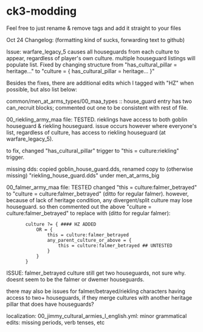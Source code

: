 # ck3-modding

Feel free to just rename & remove tags and add it straight to your files



Oct 24 Changelog: (formatting kind of sucks, forwarding text to github)

Issue: warfare_legacy_5 causes all houseguards from each culture to appear, regardless of player's own culture. multiple houseguard listings will populate list.
Fixed by changing structure from "has_cultural_pillar = heritage..." to "culture = { has_cultural_pillar = heritage... }"

Besides the fixes, there are additional edits which I tagged with "HZ" when possible, but also list below:


common/men_at_arms_types/00_maa_types :: house_guard entry has two can_recruit blocks; commented out one to be consistent with rest of file.

00_riekling_army_maa file: TESTED. rieklings have access to both goblin houseguard & riekling houseguard. issue occurs however where everyone's list, regardless of culture, has access to riekling houseguard (at warfare_legacy_5).

to fix, changed "has_cultural_pillar" trigger to "this = culture:riekling" trigger.

missing dds: copied goblin_house_guard.dds, renamed copy to (otherwise missing) "riekling_house_guard.dds" under men_at_arms_big

00_falmer_army_maa file: TESTED
	changed "this = culture:falmer_betrayed" to "culture = culture:falmer_betrayed" (ditto for regular falmer).
	however, because of lack of heritage condition, any divergent/split culture may lose houseguard.
	so then commented out the above "culture = culture:falmer_betrayed" to replace with (ditto for regular falmer):
 
 ```
		culture ?= { #### HZ ADDED
			OR = {
				this = culture:falmer_betrayed
				any_parent_culture_or_above = {
					this = culture:falmer_betrayed ## UNTESTED
				}
			}
		}
```
ISSUE: falmer_betrayed culture still get two houseguards, not sure why. doesnt seem to be the falmer or dwemer houseguards.

there may also be  issues for falmer/betrayed/riekling characters having access to two+ houseguards, if they merge cultures with another heritage pillar that does have houseguards?

localization:
00_jimmy_cultural_armies_l_english.yml:
	minor grammatical edits: missing periods, verb tenses, etc



